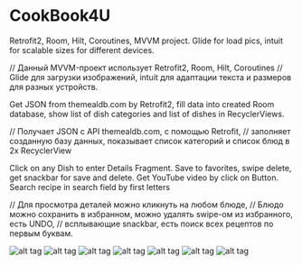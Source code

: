 # CookBook4U

Retrofit2, Room, Hilt, Coroutines, MVVM project. 
Glide for load pics, intuit for scalable sizes for different devices.

// Данный MVVM-проект использует Retrofit2, Room, Hilt, Coroutines
// Glide для загрузки изображений, intuit для адаптации текста и размеров для разных устройств.

Get JSON from themealdb.com by Retrofit2,
fill data into created Room database, 
show list of dish categories and list of dishes in RecyclerViews.

// Получает JSON с API themealdb.com, с помощью Retrofit,
// заполняет созданную базу данных, показывает список категорий и список блюд в 2х RecyclerView

Click on any Dish to enter Details Fragment.
Save to favorites, swipe delete, get snackbar for save and delete. Get YouTube video by click on Button.
Search recipe in search field by first letters  

// Для просмотра деталей можно кликнуть на любом блюде,
// Блюдо можно сохранить в избранном, можно удалять swipe-ом из избранного, есть UNDO, 
// всплывающие snackbar, есть поиск всех рецептов по первым буквам.

![alt tag](https://github.com/Sergio994350/CookBook4U/blob/master/app/src/main/res/screenshots/screenshot-2022-06-03_11.58.32.675.png)
![alt tag](https://github.com/Sergio994350/CookBook4U/blob/master/app/src/main/res/screenshots/screenshot-2022-06-03_11.59.31.089.png)
![alt tag](https://github.com/Sergio994350/CookBook4U/blob/master/app/src/main/res/screenshots/screenshot-2022-06-03_11.59.48.83.png)
![alt tag](https://github.com/Sergio994350/CookBook4U/blob/master/app/src/main/res/screenshots/screenshot-2022-06-03_12.00.02.8.png)
![alt tag](https://github.com/Sergio994350/CookBook4U/blob/master/app/src/main/res/screenshots/screenshot-2022-06-03_12.00.44.098.png)
![alt tag](https://github.com/Sergio994350/CookBook4U/blob/master/app/src/main/res/screenshots/screenshot-2022-06-03_12.01.10.17.png)
![alt tag](https://github.com/Sergio994350/CookBook4U/blob/master/app/src/main/res/screenshots/screenshot-2022-06-03_12.01.35.0.png)
